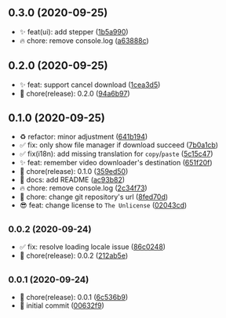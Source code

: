 ## 0.3.0 (2020-09-25)

* ✨ feat(ui): add stepper ([1b5a990](https://github.com/jonz94/media-tools/commit/1b5a990))
* 🔥 chore: remove console.log ([a63888c](https://github.com/jonz94/media-tools/commit/a63888c))



## 0.2.0 (2020-09-25)

* ✨ feat: support cancel download ([1cea3d5](https://github.com/jonz94/media-tools/commit/1cea3d5))
* 🎉 chore(release): 0.2.0 ([94a6b97](https://github.com/jonz94/media-tools/commit/94a6b97))



## 0.1.0 (2020-09-25)

* ♻️ refactor: minor adjustment ([641b194](https://github.com/jonz94/media-tools/commit/641b194))
* ✅ fix: only show file manager if download succeed ([7b0a1cb](https://github.com/jonz94/media-tools/commit/7b0a1cb))
* ✅ fix(i18n): add missing translation for `copy`/`paste` ([5c15c47](https://github.com/jonz94/media-tools/commit/5c15c47))
* ✨ feat: remember video downloader's destination ([651f20f](https://github.com/jonz94/media-tools/commit/651f20f))
* 🎉 chore(release): 0.1.0 ([359ed50](https://github.com/jonz94/media-tools/commit/359ed50))
* 📝 docs: add README ([ac93b82](https://github.com/jonz94/media-tools/commit/ac93b82))
* 🔥 chore: remove console.log ([2c34f73](https://github.com/jonz94/media-tools/commit/2c34f73))
* 🔧 chore: change git repository's url ([8fed70d](https://github.com/jonz94/media-tools/commit/8fed70d))
* 😎 feat: change license to `The Unlicense` ([02043cd](https://github.com/jonz94/media-tools/commit/02043cd))



## <small>0.0.2 (2020-09-24)</small>

* ✅ fix: resolve loading locale issue ([86c0248](https://github.com/jonz94/media-tools/commit/86c0248))
* 🎉 chore(release): 0.0.2 ([212ab5e](https://github.com/jonz94/media-tools/commit/212ab5e))



## <small>0.0.1 (2020-09-24)</small>

* 🎉 chore(release): 0.0.1 ([6c536b9](https://github.com/jonz94/media-tools/commit/6c536b9))
* 🎉 initial commit ([00632f9](https://github.com/jonz94/media-tools/commit/00632f9))




